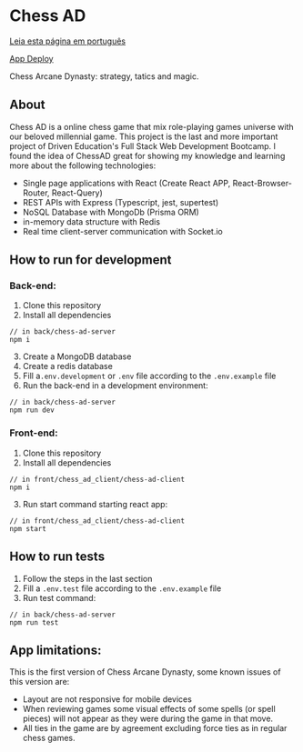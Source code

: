 # Chess AD

[Leia esta página em português](https://github.com/AldusD/chessad/blob/main/README-pt.md)

[App Deploy](https://chessad.vercel.app)

Chess Arcane Dynasty: strategy, tatics and magic.

## About 

Chess AD is a online chess game that mix role-playing games universe with our beloved millennial game.
This project is the last and more important project of Driven Education's Full Stack Web Development Bootcamp. I found the idea of ​​ChessAD great for showing my knowledge and learning more about the following technologies:
- Single page applications with React (Create React APP, React-Browser-Router, React-Query)
- REST APIs with Express (Typescript, jest, supertest)
- NoSQL Database with MongoDb (Prisma ORM)
- in-memory data structure with Redis
- Real time client-server communication with Socket.io

## How to run for development

### Back-end:

1. Clone this repository
2. Install all dependencies 

```node
// in back/chess-ad-server
npm i
```

3. Create a MongoDB database
4. Create a redis database
5. Fill a`.env.development` or `.env` file according to the `.env.example` file
6. Run the back-end in a development environment:

```node
// in back/chess-ad-server
npm run dev
```

### Front-end:

1. Clone this repository
2. Install all dependencies 

```node
// in front/chess_ad_client/chess-ad-client
npm i
```

3. Run start command starting react app:

```node
// in front/chess_ad_client/chess-ad-client
npm start
```

## How to run tests

1. Follow the steps in the last section
2. Fill a `.env.test` file according to the `.env.example` file
3. Run test command:

```node
// in back/chess-ad-server
npm run test
```

## App limitations:

This is the first version of Chess Arcane Dynasty, some known issues of this version are:
- Layout are not responsive for mobile devices
- When reviewing games some visual effects of some spells (or spell pieces) will not appear as they were during the game in that move.
- All ties in the game are by agreement excluding force ties as in regular chess games. 

